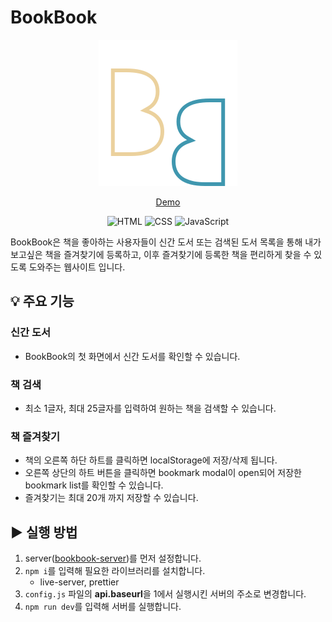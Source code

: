 # BookBook

<div align="center">

![로고](./src/assets/images/logo.svg)

[Demo](https://bookbook-rho.vercel.app/)

![HTML](https://img.shields.io/badge/HTML5-ffffff?style=flat-square&logo=HTML5&logoColor=ffffff&labelColor=E34C26&color=E34C26)
![CSS](https://img.shields.io/badge/CSS3-ffffff?style=flat-square&logo=CSS3&logoColor=ffffff&labelColor=2965f1&color=2965f1)
![JavaScript](https://img.shields.io/badge/JavaScript-ffffff?style=flat-square&logo=JavaScript&logoColor=323330&labelColor=f0db4f&color=f0db4f)

</div>

BookBook은 책을 좋아하는 사용자들이 신간 도서 또는 검색된 도서 목록을 통해 내가 보고싶은 책을 즐겨찾기에 등록하고, 이후 즐겨찾기에 등록한 책을 편리하게 찾을 수 있도록 도와주는 웹사이트 입니다.

## 💡 주요 기능

### 신간 도서

- BookBook의 첫 화면에서 신간 도서를 확인할 수 있습니다.

### 책 검색

- 최소 1글자, 최대 25글자를 입력하여 원하는 책을 검색할 수 있습니다.

### 책 즐겨찾기

- 책의 오른쪽 하단 하트를 클릭하면 localStorage에 저장/삭제 됩니다.
- 오른쪽 상단의 하트 버튼을 클릭하면 bookmark modal이 open되어 저장한 bookmark list를 확인할 수 있습니다.
- 즐겨찾기는 최대 20개 까지 저장할 수 있습니다.

## ▶️ 실행 방법

1. server([bookbook-server](https://github.com/ppyom/bookbook-server))를 먼저 설정합니다.
2. `npm i`를 입력해 필요한 라이브러리를 설치합니다.
   - live-server, prettier
3. `config.js` 파일의 **api.baseurl**을 1에서 실행시킨 서버의 주소로 변경합니다.
4. `npm run dev`를 입력해 서버를 실행합니다.
